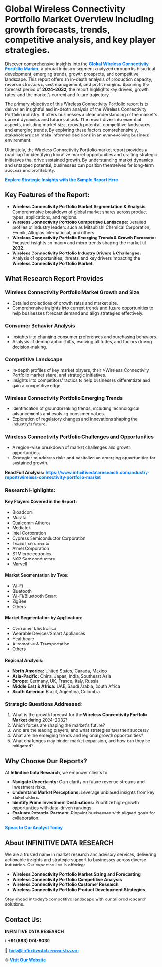 <h1>Global Wireless Connectivity Portfolio Market Overview including growth forecasts, trends, competitive analysis, and key player strategies.</h1>
<p>
Discover comprehensive insights into the 
<a href="https://www.infinitivedataresearch.com/industry-report/wireless-connectivity-portfolio-market" rel="dofollow" style="color: #007BFF; text-decoration: none;"><strong>Global Wireless Connectivity Portfolio Market</strong></a>, a pivotal industry segment analyzed through its historical development, emerging trends, growth prospects, and competitive landscape. This report offers an in-depth analysis of production capacity, revenue structures, cost management, and profit margins. Spanning the forecast period of <strong>2024–2033</strong>, the report highlights key drivers, growth rates, and the market’s current and future trajectory.
</p>
<p>
The primary objective of this Wireless Connectivity Portfolio report is to deliver an insightful and in-depth analysis of the Wireless Connectivity Portfolio industry. It offers businesses a clear understanding of the market's current dynamics and future outlook. The report dives into essential aspects, including market size, growth potential, competitive landscapes, and emerging trends. By exploring these factors comprehensively, stakeholders can make informed decisions in an ever-evolving business environment.
</p>
<p>
Ultimately, the Wireless Connectivity Portfolio market report provides a roadmap for identifying lucrative market opportunities and crafting strategic initiatives that drive sustained growth. By understanding market dynamics and untapped potential, businesses can position themselves for long-term success and profitability.
</p>
<p>
<a href="https://www.infinitivedataresearch.com/request-sample/reportId=106272" style="color: #007BFF; text-decoration: none;"><strong>Explore Strategic Insights with the Sample Report Here</strong></a>
</p>

<h2>Key Features of the Report:</h2>
<ul>
<li><strong>Wireless Connectivity Portfolio Market Segmentation & Analysis:</strong> Comprehensive breakdown of global market shares across product types, applications, and regions.</li>
<li><strong>Wireless Connectivity Portfolio Competitive Landscape:</strong> Detailed profiles of industry leaders such as Mitsubishi Chemical Corporation, Evonik, Altuglas International, and others.</li>
<li><strong>Wireless Connectivity Portfolio Emerging Trends & Growth Forecasts:</strong> Focused insights on macro and micro trends shaping the market till <strong>2032</strong>.</li>
<li><strong>Wireless Connectivity Portfolio Industry Drivers & Challenges:</strong> Analysis of opportunities, threats, and key drivers impacting the <strong>Wireless Connectivity Portfolio Market</strong>.</li>
</ul>

<h2>What Research Report Provides</h2>
<h3>Wireless Connectivity Portfolio Market Growth and Size</h3>
<ul>
<li>Detailed projections of growth rates and market size.</li>
<li>Comprehensive insights into current trends and future opportunities to help businesses forecast demand and align strategies effectively.</li>
</ul>

<h3>Consumer Behavior Analysis</h3>
<ul>
<li>Insights into changing consumer preferences and purchasing behaviors.</li>
<li>Analysis of demographic shifts, evolving attitudes, and factors driving decision-making.</li>
</ul>

<h3>Competitive Landscape</h3>
<ul>
<li>In-depth profiles of key market players, their >Wireless Connectivity Portfolio market share, and strategic initiatives.</li>
<li>Insights into competitors' tactics to help businesses differentiate and gain a competitive edge.</li>
</ul>

<h3>Wireless Connectivity Portfolio Emerging Trends</h3>
<ul>
<li>Identification of groundbreaking trends, including technological advancements and evolving consumer values.</li>
<li>Exploration of regulatory changes and innovations shaping the industry's future.</li>
</ul>

<h3>Wireless Connectivity Portfolio Challenges and Opportunities</h3>
<ul>
<li>A region-wise breakdown of market challenges and growth opportunities.</li>
<li>Strategies to address risks and capitalize on emerging opportunities for sustained growth.</li>
</ul>
<p><strong>Read Full Analysis:</strong> <a href="https://www.infinitivedataresearch.com/industry-report/wireless-connectivity-portfolio-market" rel="dofollow" style="color: #007BFF; text-decoration: none;"><strong>https://www.infinitivedataresearch.com/industry-report/wireless-connectivity-portfolio-market</strong></a></p>
<h3>Research Highlights:</h3>
<h4>Key Players Covered in the Report:</h4>
<ul><li>Broadcom</li><li>Murata</li><li>Qualcomm Atheros</li><li>Mediatek</li><li>Intel Corporation</li><li>Cypress Semiconductor Corporation</li><li>Texas Instruments</li><li>Atmel Corporation</li><li>STMicroelectronics</li><li>NXP Semiconductors</li><li>Marvell</li></ul>
<h4>Market Segmentation by Type:</h4>
<ul><li>Wi-Fi</li><li>Bluetooth</li><li>Wi-Fi/Bluetooth Smart</li><li>ZigBee</li><li>Others</li></ul>
<h4>Market Segmentation by Application:</h4>
<ul><li>Consumer Electronics</li><li>Wearable Devices/Smart Appliances</li><li>Healthcare</li><li>Automotive &amp; Transportation</li><li>Others</li></ul>

<h4>Regional Analysis:</h4>
<ul>
<li><strong>North America:</strong> United States, Canada, Mexico</li>
<li><strong>Asia-Pacific:</strong> China, Japan, India, Southeast Asia</li>
<li><strong>Europe:</strong> Germany, UK, France, Italy, Russia</li>
<li><strong>Middle East & Africa:</strong> UAE, Saudi Arabia, South Africa</li>
<li><strong>South America:</strong> Brazil, Argentina, Colombia</li>
</ul>

<h3>Strategic Questions Addressed:</h3>
<ol>
<li>What is the growth forecast for the <strong>Wireless Connectivity Portfolio Market</strong> during 2024–2032?</li>
<li>Which forces are shaping the market's future?</li>
<li>Who are the leading players, and what strategies fuel their success?</li>
<li>What are the emerging trends and regional growth opportunities?</li>
<li>What challenges may hinder market expansion, and how can they be mitigated?</li>
</ol>

<h2>Why Choose Our Reports?</h2>
<p>At <strong>Infinitive Data Research</strong>, we empower clients to:</p>
<ul>
<li><strong>Navigate Uncertainty:</strong> Gain clarity on future revenue streams and investment risks.</li>
<li><strong>Understand Market Perceptions:</strong> Leverage unbiased insights from key stakeholders.</li>
<li><strong>Identify Prime Investment Destinations:</strong> Prioritize high-growth opportunities with data-driven rankings.</li>
<li><strong>Evaluate Potential Partners:</strong> Pinpoint businesses with aligned goals for collaboration.</li>
</ul>
<p><a href="https://www.infinitivedataresearch.com/industry-report/wireless-connectivity-portfolio-market" rel="dofollow" style="color: #007BFF; text-decoration: none;"><strong>Speak to Our Analyst Today</strong></a></p>

<h2>About INFINITIVE DATA RESEARCH</h2>
<p>We are a trusted name in market research and advisory services, delivering actionable insights and strategic support to businesses across diverse industries. Our expertise lies in offering:</p>
<ul>
<li><strong>Wireless Connectivity Portfolio Market Sizing and Forecasting</strong></li>
<li><strong>Wireless Connectivity Portfolio Competitive Analysis</strong></li>
<li><strong>Wireless Connectivity Portfolio Customer Research</strong></li>
<li><strong>Wireless Connectivity Portfolio Product Development Strategies</strong></li>
</ul>
<p>Stay ahead in today’s competitive landscape with our tailored research solutions.</p>

<h2>Contact Us:</h2>
<p><strong>INFINITIVE DATA RESEARCH</strong></p>
<p>📞 <strong>+91 (883) 074-8030</strong></p>
<p>📧 <strong><a href="mailto:help@infinitivedataresearch.com" style="color: #007BFF;">help@infinitivedataresearch.com</a></strong></p>
<p>🌐 <strong><a href="https://www.infinitivedataresearch.com" rel="dofollow" style="color: #007BFF;">Visit Our Website</a></strong></p>